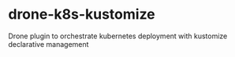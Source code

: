 # drone-k8s-kustomize
Drone plugin to orchestrate kubernetes deployment with kustomize declarative management 

